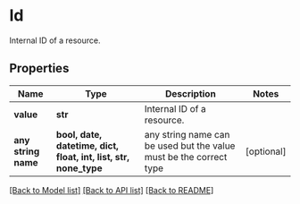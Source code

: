 # Id

Internal ID of a resource.

## Properties
Name | Type | Description | Notes
------------ | ------------- | ------------- | -------------
**value** | **str** | Internal ID of a resource. | 
**any string name** | **bool, date, datetime, dict, float, int, list, str, none_type** | any string name can be used but the value must be the correct type | [optional]

[[Back to Model list]](../README.md#documentation-for-models) [[Back to API list]](../README.md#documentation-for-api-endpoints) [[Back to README]](../README.md)



